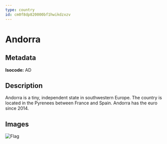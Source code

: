 ```yaml
---
type: country
id: cm0f8dp820000bf1hwikdzxzv
---
```


# Andorra

## Metadata

**Isocode:** AD

## Description

Andorra is a tiny, independent state in southwestern Europe. The country is located in the Pyrenees between France and Spain. Andorra has the euro since 2014.

## Images

![Flag](https://res.cloudinary.com/coinection/image/upload/v1582141075/images/flags/andorra_dnmyti.png)
